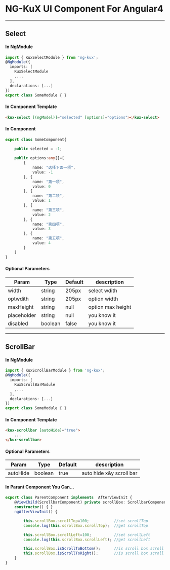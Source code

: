# NG-KuX    UI Component For Angular4

---

## Select
#### In NgModule
``` typescript
import { KuxSelectModule } from 'ng-kux';
@NgModule({
  imports: [
    KuxSelectModule
    ,...
  ],
  declarations: [...]
})
export class SomeModule { }
```

#### In Component Template
``` html
<kux-select [(ngModel)]="selected" [options]="options"></kux-select>
```
#### In Component
``` typescript
export class SomeComponent{

    public selected = -1;
    
    public options:any[]=[
        {
            name: "选择下面一项",
            value: -1
        }, {
            name: "第一项",
            value: 0
        }, {
            name: "第二项",
            value: 1
        }, {
            name: "第三项",
            value: 2
        }, {
            name: "第四项",
            value: 3
        }, {
            name: "第五项",
            value: 4
        }
    ]
}
```
#### Optional Parameters
|Param          |Type       |Default    | description   |
----------------|-----------|-----------|---------------
width           |string     |205px      |select wdith
optwdith        |string     |205px      |option width
maxHeight       |string     |null       |option max height
placeholder     |string     |null       |you know it
disabled        |boolean    |false      |you know it

---

## ScrollBar
#### In NgModule
``` typescript
import { KuxScrollBarModule } from 'ng-kux';
@NgModule({
  imports: [
    KuxScrollBarModule
    ,...
  ],
  declarations: [...]
})
export class SomeModule { }
```

#### In Component Template
``` html
<kux-scrollbar [autoHide]="true">
    ...
</kux-scrollbar>
```
#### Optional Parameters
|Param          |Type       |Default    | description   |
----------------|-----------|-----------|---------------
autoHide        |boolean    |true       |auto hide x&y scroll bar

#### In Parant Component You Can...
``` typescript
export class ParentComponent implements  AfterViewInit {
    @ViewChild(ScrollbarComponent) private scrollBox: ScrollbarComponent
    constructor() { }
    ngAfterViewInit() {

        this.scrollBox.scrollTop=100;           //set scrollTop 
        console.log(this.scrollBox.scrollTop);  //get scrollTop

        this.scrollBox.scrollLeft=100;          //set scrollLeft
        console.log(this.scrollBox.scrollLeft); //get scrollLeft

        this.scrollBox.isScrollToBottom();      //is scroll box scroll to the bottom
        this.scrollBox.isScrollToRight();       //is scroll box scroll to the right
    }
}
```
